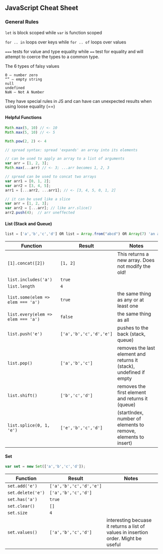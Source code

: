 ## JavaScript Cheat Sheet

### General Rules

`let` is block scoped while `var` is function scoped

`for .. in` loops over keys while `for .. of` loops over values

`===` tests for value and type equality while `==` test for equality and will attempt to coerce the types to a common type. 

The 6 types of falsy values

```false — boolean false
0 — number zero
“” — empty string
null
undefined
NaN — Not A Number
```

They have special rules in JS and can have can unexpected results when using loose equality (==)

#### Helpful Functions
```javascript
Math.max(5, 10) // <- 10
Math.max(5, 10) // <- 5

Math.pow(2, 2) <- 4

// spread syntax: spread 'expands' an array into its elements

// can be used to apply an array to a list of arguments
var arr = [1, 2, 3];
Math.max(...arr) // <- 3; ...arr becomes 1, 2, 3

// spread can be used to concat two arrays
var arr1 = [0, 1, 2];
var arr2 = [3, 4, 5];
arr1 = [...arr2, ...arr1]; // <- [3, 4, 5, 0, 1, 2]

// it can be used like a slice
var arr = [1, 2, 3];
var arr2 = [...arr]; // like arr.slice()
arr2.push(4);  // arr uneffected
```

#### List (Stack and Queue)

```javascript 
list = ['a','b','c','d'] OR list = Array.from("abcd") OR Array(7) 'an array of len 7 with no elements'
```

| Function       | Result | Notes|
| ------------- |-------------|-------------| 
| `[1].concat([2])` | `[1, 2]` | This returns a new array. Does not modify the old!
| `list.includes('a')` | `true` | 
| `list.length` | `4` | 
| `list.some(elem => elem === 'a')` | `true` | the same thing as any or at least one
| `list.every(elem => elem === 'a')` | `false` | the same thing as all
| `list.push('e')` | `['a','b','c','d','e']` | pushes to the back (stack, queue)
| `list.pop()` | `['a','b','c']` | removes the last element and returns it (stack), undefined if empty
| `list.shift()` | `['b','c','d']` | removes the first element and returns it (queue)
| `list.splice(0, 1, 'e')` | `['e','b','c','d']` | (startIndex, number of elements to remove, elements to insert)

#### Set

```javascript 
var set = new Set(['a','b','c','d']);
```

| Function       | Result | Notes|
| ------------- |-------------|-------------| 
| `set.add('e')` | `['a','b','c','d','e']` | 
| `set.delete('e')` | `['a','b','c','d']` | 
| `set.has('a')` | `true` | 
| `set.clear()` | `[]` | 
| `set.size` | `4` | 
| `set.values()` | `['a','b','c','d']` | interesting becuase it returns a list of values in insertion order. Might be useful


